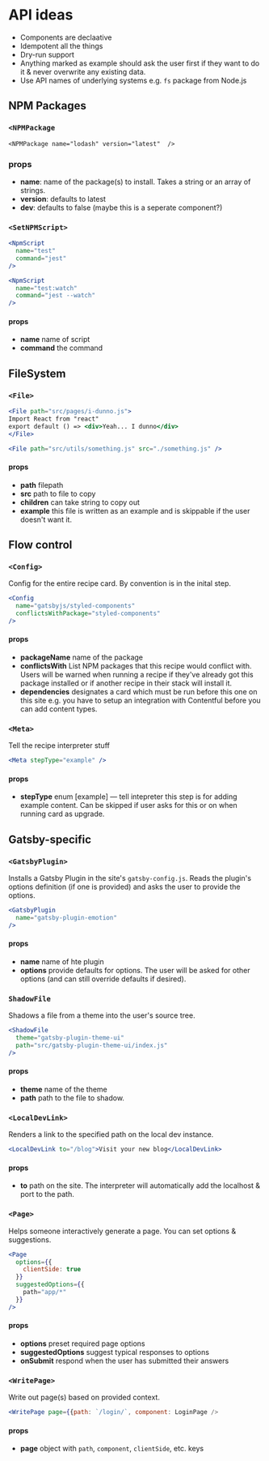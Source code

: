 # API ideas

* Components are declaative
* Idempotent all the things
* Dry-run support
* Anything marked as example should ask the user first if they want to do it & never overwrite any existing data.
* Use API names of underlying systems e.g. `fs` package from Node.js

## NPM Packages

### `<NPMPackage`

`<NPMPackage name="lodash" version="latest"  />`

### props
* **name**: name of the package(s) to install. Takes a string or an array of strings.
* **version**: defaults to latest
* **dev**: defaults to false (maybe this is a seperate component?)

### `<SetNPMScript>`

```jsx
<NpmScript
  name="test"
  command="jest"
/>

<NpmScript
  name="test:watch"
  command="jest --watch"
/>
```

#### props
* **name** name of script
* **command** the command

## FileSystem

### `<File>`

```jsx
<File path="src/pages/i-dunno.js">
Import React from "react"
export default () => <div>Yeah... I dunno</div>
</File>
```

```jsx
<File path="src/utils/something.js" src="./something.js" />
```

#### props
* **path** filepath
* **src** path to file to copy
* **children** can take string to copy out
* **example** this file is written as an example and is skippable if the user doesn't want it.


## Flow control

### `<Config>`

Config for the entire recipe card. By convention is in the inital step.

```jsx
<Config
  name="gatsbyjs/styled-components"
  conflictsWithPackage="styled-components"
/>
```

#### props
* **packageName** name of the package
* **conflictsWith** List NPM packages that this recipe would conflict with. Users will be warned when running a recipe
if they've already got this package installed or if another recipe in their stack will install it.
* **dependencies** designates a card which must be run before this one on this site e.g. you have to
  setup an integration with Contentful before you can add content types.

### `<Meta>`

Tell the recipe interpreter stuff

```jsx
<Meta stepType="example" />
```

#### props
* **stepType** enum [example] — tell intepreter this step is for adding example content. Can be skipped if user asks for this or on when running card as upgrade.


## Gatsby-specific

### `<GatsbyPlugin>`

Installs a Gatsby Plugin in the site's `gatsby-config.js`. Reads the plugin's
options definition (if one is provided) and asks the user to provide the
options.

```jsx
<GatsbyPlugin
  name="gatsby-plugin-emotion"
/>
```
#### props
* **name** name of hte plugin
* **options** provide defaults for options. The user will be asked for other options (and can still override defaults if desired).

### `ShadowFile`

Shadows a file from a theme into the user's source tree.

```jsx
<ShadowFile
  theme="gatsby-plugin-theme-ui"
  path="src/gatsby-plugin-theme-ui/index.js"
/>
```

#### props
* **theme** name of the theme
* **path** path to the file to shadow.

### `<LocalDevLink>`

Renders a link to the specified path on the local dev instance.

```jsx
<LocalDevLink to="/blog">Visit your new blog</LocalDevLink>
```

#### props
* **to** path on the site. The interpreter will automatically add the localhost & port to the path.

### `<Page>`

Helps someone interactively generate a page. You can set options & suggestions.

```jsx
<Page
  options={{
    clientSide: true
  }}
  suggestedOptions={{
    path="app/*"
  }}
/>
```

#### props
* **options** preset required page options
* **suggestedOptions** suggest typical responses to options
* **onSubmit** respond when the user has submitted their answers

### `<WritePage>`

Write out page(s) based on provided context.

```jsx
<WritePage page={{path: `/login/`, component: LoginPage />
```

#### props
* **page** object with `path`, `component`, `clientSide`, etc. keys
